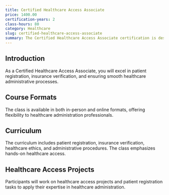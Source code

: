 ```yaml
---
title: Certified Healthcare Access Associate
price: 1400.00
certification-years: 2
class-hours: 80
category: Healthcare
slug: certified-healthcare-access-associate
summary: The Certified Healthcare Access Associate certification is designed for professionals in healthcare administration and patient access roles. This comprehensive class covers patient registration, insurance verification, and healthcare ethics. It equips candidates with the skills needed to ensure smooth patient access and administrative processes.
---
```


## Introduction

As a Certified Healthcare Access Associate, you will excel in patient registration, insurance verification, and ensuring smooth healthcare administrative processes.

## Course Formats

The class is available in both in-person and online formats, offering flexibility to healthcare administration professionals.

## Curriculum

The curriculum includes patient registration, insurance verification, healthcare ethics, and administrative procedures. The class emphasizes hands-on healthcare access.

## Healthcare Access Projects

Participants will work on healthcare access projects and patient registration tasks to apply their expertise in healthcare administration.

